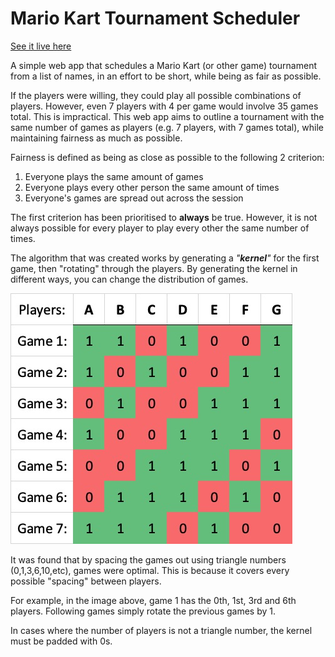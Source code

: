 # Mario Kart Tournament Scheduler
[See it live here](https://mkts.ethanr.co.uk)

A simple web app that schedules a Mario Kart (or other game) tournament from a list of names,
in an effort to be short, while being as fair as possible.

If the players were willing, they could play all possible combinations of players. However, even 7 players with 4 per game would involve 35 games total. This is impractical.
This web app aims to outline a tournament with the same number of games as players (e.g. 7 players, with 7 games total), while maintaining fairness as much as possible. 


Fairness is defined as being as close as possible to the following 2 criterion:
1) Everyone plays the same amount of games
2) Everyone plays every other person the same amount of times
3) Everyone's games are spread out across the session

The first criterion has been prioritised to **always** be true.
However, it is not always possible for every player to play every other the same number of times.

The algorithm that was created works by generating a *"**kernel**"* for the first game, then "rotating" through the players.
By generating the kernel in different ways, you can change the distribution of games. 

![Image](example_algorithm.jpg)

It was found that by spacing the games out using triangle numbers (0,1,3,6,10,etc), games were optimal. This is because it covers every possible "spacing" between players.

For example, in the image above, game 1 has the 0th, 1st, 3rd and 6th players. Following games simply rotate the previous games by 1.

In cases where the number of players is not a triangle number, the kernel must be padded with 0s.
